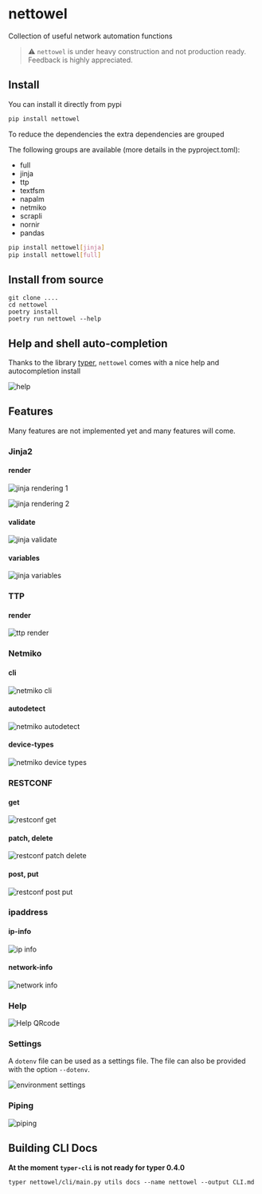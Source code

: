 # nettowel
Collection of useful network automation functions 

> ⚠️ `nettowel` is under heavy construction and not production ready. Feedback is highly appreciated.


## Install

You can install it directly from pypi

```bash
pip install nettowel
```

To reduce the dependencies the extra dependencies are grouped

The following groups are available (more details in the pyproject.toml):

- full
- jinja
- ttp
- textfsm
- napalm
- netmiko
- scrapli
- nornir
- pandas

```bash
pip install nettowel[jinja]
pip install nettowel[full]
```

## Install from source

```
git clone ....
cd nettowel
poetry install
poetry run nettowel --help
```


## Help and shell auto-completion

Thanks to the library [typer](https://typer.tiangolo.com/), `nettowel` comes with a nice help and autocompletion install

![help](imgs/help.png)


## Features

Many features are not implemented yet and many features will come.



### Jinja2

#### render

![jinja rendering 1](imgs/jinja-render-3.png)

![jinja rendering 2](imgs/jinja-render-1.png)

#### validate

![jinja validate](imgs/jinja-validate.png)

#### variables

![jinja variables](imgs/jinja-variables.png)


### TTP

#### render

![ttp render](imgs/ttp-render.png)

### Netmiko

#### cli

![netmiko cli](imgs/netmiko-cli.png)

#### autodetect

![netmiko autodetect](imgs/netmiko-autodetect.png)

#### device-types

![netmiko device types](imgs/netmiko-device-types.png)


### RESTCONF

#### get

![restconf get](imgs/restconf-get.png)

#### patch, delete

![restconf patch delete](imgs/restconf-patch-delete.png)

#### post, put

![restconf post put](imgs/restconf-post-put.png)

### ipaddress

#### ip-info

![ip info](imgs/ip-info.png)

#### network-info

![network info](imgs/network-info.png)


### Help

![Help QRcode](imgs/nettowel-help.png)


### Settings

A `dotenv` file can be used as a settings file. The file can also be provided with the option `--dotenv`.

![environment settings](imgs/env-settings.png)


### Piping

![piping](imgs/piping.png)



## Building CLI Docs

**At the moment `typer-cli` is not ready for typer 0.4.0**

```
typer nettowel/cli/main.py utils docs --name nettowel --output CLI.md
```
